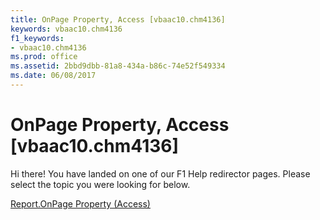 ```yaml
---
title: OnPage Property, Access [vbaac10.chm4136]
keywords: vbaac10.chm4136
f1_keywords:
- vbaac10.chm4136
ms.prod: office
ms.assetid: 2bbd9dbb-81a8-434a-b86c-74e52f549334
ms.date: 06/08/2017
---
```



# OnPage Property, Access [vbaac10.chm4136]

Hi there! You have landed on one of our F1 Help redirector pages. Please select the topic you were looking for below.

[Report.OnPage Property (Access)](http://msdn.microsoft.com/library/d72bab5d-fdb8-99f5-5d27-8227bc0136ec%28Office.15%29.aspx)

